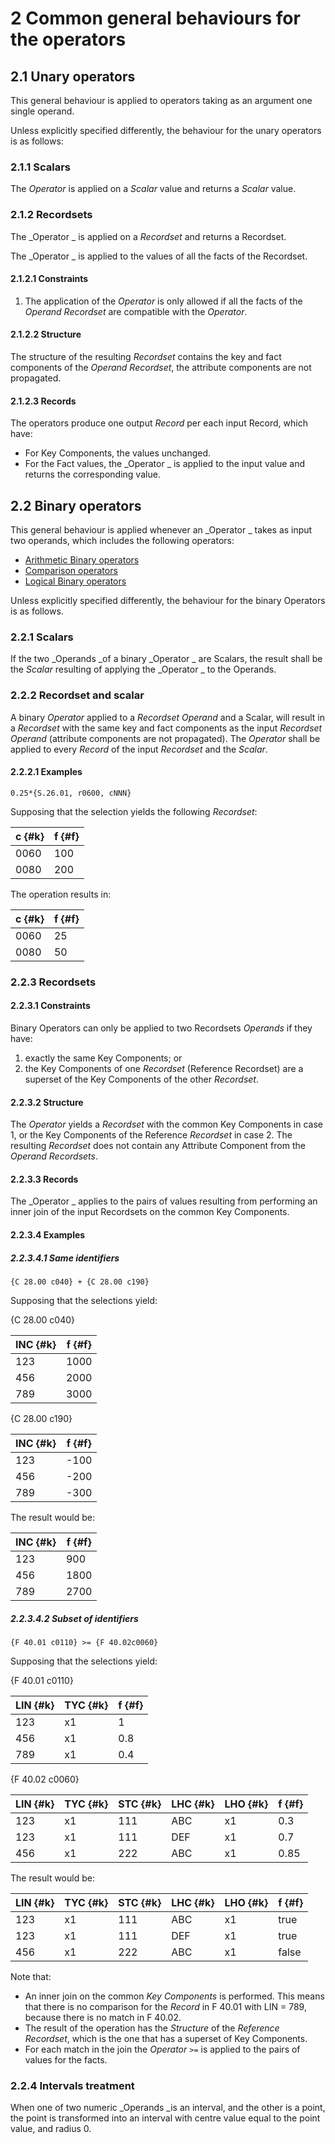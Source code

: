 # 2 Common general behaviours for the operators

## 2.1 Unary operators

This general behaviour is applied to operators taking as an argument one single operand.

Unless explicitly specified differently, the behaviour for the unary operators is as follows:

### 2.1.1 Scalars

The _Operator_ is applied on a _Scalar_ value and returns a _Scalar_ value.

### 2.1.2 Recordsets

The _Operator _ is applied on a _Recordset_ and returns a Recordset.

The _Operator _ is applied to the values of all the facts of the Recordset.

#### 2.1.2.1 Constraints

1. The application of the _Operator_ is only allowed if all the facts of the _Operand_ _Recordset_ are compatible with the _Operator_.

#### 2.1.2.2 Structure

The structure of the resulting _Recordset_ contains the key and fact components of the _Operand_ _Recordset_, the attribute components are not propagated.

#### 2.1.2.3 Records

The operators produce one output _Record_ per each input Record, which have:

- For Key Components, the values unchanged.
- For the Fact values, the _Operator _ is applied to the input value and returns the corresponding value.

## 2.2 Binary operators

This general behaviour is applied whenever an _Operator _ takes as input two operands, which includes the following operators:

- [Arithmetic Binary operators](./04-numeric-operators.md#43-binary-arithmetic-operators)
- [Comparison operators](./05-comparison-operators.md#51-comparison-operators-general-behaviour) 
- [Logical Binary operators](./06-logical-operators.md#6-logical)

Unless explicitly specified differently, the behaviour for the binary Operators is as follows.

### 2.2.1 Scalars

If the two _Operands _of a binary _Operator _ are Scalars, the result shall be the _Scalar_ resulting of applying the _Operator _ to the Operands.

### 2.2.2 Recordset and scalar

A binary _Operator_ applied to a _Recordset_ _Operand_ and a Scalar, will result in a _Recordset_ with the same key and fact components as the input _Recordset_ _Operand_ (attribute components are not propagated). The _Operator_ shall be applied to every _Record_ of the input _Recordset_ and the _Scalar_.

#### 2.2.2.1 Examples

```
0.25*{S.26.01, r0600, cNNN}
```

Supposing that the selection yields the following _Recordset_:

| c {#k} | f {#f} |
|--------|--------|
| 0060   | 100    |
| 0080   | 200    |

The operation results in:

| c {#k} | f {#f} |
|--------|--------|
| 0060   | 25     |
| 0080   | 50     |

### 2.2.3 Recordsets

#### 2.2.3.1 Constraints

Binary Operators can only be applied to two Recordsets _Operands_ if they have:

1. exactly the same Key Components; or
2. the Key Components of one _Recordset_ (Reference Recordset) are a superset of the Key Components of the other _Recordset_.

#### 2.2.3.2 Structure

The _Operator_ yields a _Recordset_ with the common Key Components in case 1, or the Key Components of the Reference _Recordset_ in case 2. The resulting _Recordset_ does not contain any Attribute Component from the _Operand_ _Recordsets_.

#### 2.2.3.3 Records

The _Operator _ applies to the pairs of values resulting from performing an inner join of the input Recordsets on the common Key Components.

#### 2.2.3.4 Examples

##### 2.2.3.4.1 Same identifiers

```
{C 28.00 c040} + {C 28.00 c190}
```

Supposing that the selections yield:

{C 28.00 c040}

| INC {#k} | f {#f} |
|----------|--------|
| 123      | 1000   |
| 456      | 2000   |
| 789      | 3000   |

{C 28.00 c190}

| INC {#k} | f {#f} |
|----------|--------|
| 123      | -100   |
| 456      | -200   |
| 789      | -300   |

The result would be:

| INC {#k} | f {#f} |
|----------|--------|
| 123      | 900    |
| 456      | 1800   |
| 789      | 2700   |

##### 2.2.3.4.2 Subset of identifiers

```
{F 40.01 c0110} >= {F 40.02c0060}
```

Supposing that the selections yield:

{F 40.01 c0110}

| LIN {#k} | TYC {#k} | f {#f} |
|----------|----------|--------|
| 123      | x1       | 1      |
| 456      | x1       | 0.8    |
| 789      | x1       | 0.4    |

{F 40.02 c0060}

| LIN {#k} | TYC {#k} | STC {#k} | LHC {#k} | LHO {#k} | f {#f} |
|----------|----------|----------|----------|----------|--------|
| 123      | x1       | 111      | ABC      | x1       | 0.3    |
| 123      | x1       | 111      | DEF      | x1       | 0.7    |
| 456      | x1       | 222      | ABC      | x1       | 0.85   |

The result would be:

| LIN {#k} | TYC {#k} | STC {#k} | LHC {#k} | LHO {#k} | f {#f} |
|----------|----------|----------|----------|----------|--------|
| 123      | x1       | 111      | ABC      | x1       | true   |
| 123      | x1       | 111      | DEF      | x1       | true   |
| 456      | x1       | 222      | ABC      | x1       | false  |

Note that:

- An inner join on the common _Key Components_ is performed. This means that there is no comparison for the _Record_ in F 40.01 with LIN = 789, because there is no match in F 40.02.
- The result of the operation has the _Structure_ of the _Reference_ _Recordset_, which is the one that has a superset of Key Components.
- For each match in the join the _Operator_ `>=` is applied to the pairs of values for the facts.

### 2.2.4 Intervals treatment

When one of two numeric _Operands _is an interval, and the other is a point, the point is transformed into an interval with centre value equal to the point value, and radius 0.